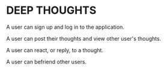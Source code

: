# DEEP THOUGHTS

A user can sign up and log in to the application.

A user can post their thoughts and view other user's thoughts.

A user can react, or reply, to a thought.

A user can befriend other users.